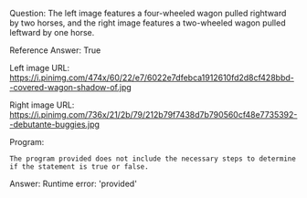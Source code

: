 Question: The left image features a four-wheeled wagon pulled rightward by two horses, and the right image features a two-wheeled wagon pulled leftward by one horse.

Reference Answer: True

Left image URL: https://i.pinimg.com/474x/60/22/e7/6022e7dfebca1912610fd2d8cf428bbd--covered-wagon-shadow-of.jpg

Right image URL: https://i.pinimg.com/736x/21/2b/79/212b79f7438d7b790560cf48e7735392--debutante-buggies.jpg

Program:

```
The program provided does not include the necessary steps to determine if the statement is true or false.
```
Answer: Runtime error: 'provided'

